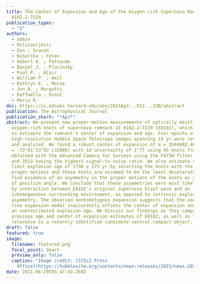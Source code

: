 ```yaml
---
title: The Center of Expansion and Age of the Oxygen-rich Supernova Remnant 1E
  0102.2-7219
publication_types:
  - "2"
authors:
  - admin
  - Milisavljevic
  - Dan ; Sravan
  - Niharika ; Fesen
  - Robert A. ; Patnaude
  - Daniel J. ; Plucinsky
  - Paul P. ; Blair
  - William P. ; Weil
  - Kathryn E. ; Morse
  - Jon A. ; Margutti
  - Raffaella ; Drout
  - Maria R.
doi: https://ui.adsabs.harvard.edu/abs/2021ApJ...912...33B/abstract
publication: The Astrophysical Journal
publication_short: "*ApJ*"
abstract: We present new proper-motion measurements of optically emitting
  oxygen-rich knots of supernova remnant 1E 0102.2-7219 (E0102), which are used
  to estimate the remnant's center of expansion and age. Four epochs of
  high-resolution Hubble Space Telescope images spanning 19 yr were retrieved
  and analyzed. We found a robust center of expansion of α = 1h04m02.48 s and δ
  = -72°01'53"92 (J2000) with 1σ uncertainty of 1"77 using 45 knots from images
  obtained with the Advanced Camera for Surveys using the F475W filter in 2003
  and 2013 having the highest signal-to-noise ratio. We also estimate an upper
  limit explosion age of 1738 ± 175 yr by selecting the knots with the highest
  proper motions and these knots are assumed to be the least decelerated. We
  find evidence of an asymmetry in the proper motions of the knots as a function
  of position angle. We conclude that these asymmetries were most likely caused
  by interaction between E0102's original supernova blast wave and an
  inhomogeneous surrounding environment, as opposed to intrinsic explosion
  asymmetry. The observed nonhomologous expansion suggests that the use of a
  free expansion model inaccurately offsets the center of expansion and leads to
  an overestimated explosion age. We discuss our findings as they compare to
  previous age and center of expansion estimates of E0102, as well as their
  relevance to a recently identified candidate central compact object.
draft: false
featured: true
image:
  filename: featured.png
  focal_point: Smart
  preview_only: false
  caption: "Image credit: [STScI Press
    Office](https://hubblesite.org/contents/news-releases/2021/news-2021-002)"
date: 2021-06-29T05:47:43.269Z
---
```

